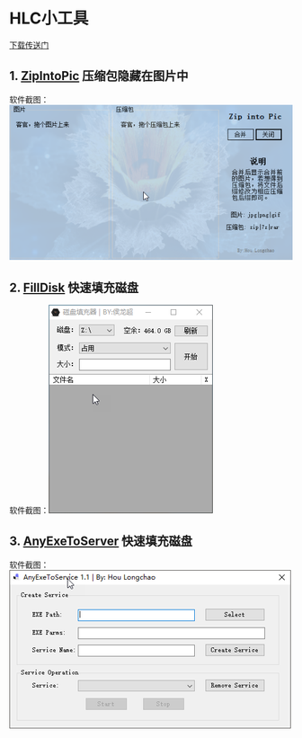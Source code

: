 # HLC小工具

[下载传送门](https://github.com/houlongchao/Hlc.Tools/releases)

## 1.  [ZipIntoPic](ZipIntoPic/README.md) 压缩包隐藏在图片中

软件截图：![ZipIntoPic截图](ZipIntoPic/images/ZipIntoPic.png)

## 2.  [FillDisk](FillDisk/) 快速填充磁盘
软件截图：![FillDisk截图](FillDisk/images/FillDisk.png)

## 3. [AnyExeToServer](AnyExeToServer/) 快速填充磁盘
软件截图：![AnyExeToServer截图](AnyExeToServer/images/AnyExeToServer.png)
